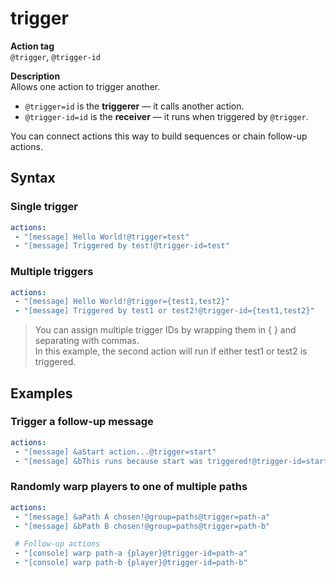 # trigger

**Action tag**  
`@trigger`, `@trigger-id`

**Description**
<br>Allows one action to trigger another.  
- `@trigger=id` is the **triggerer** — it calls another action.  
- `@trigger-id=id` is the **receiver** — it runs when triggered by `@trigger`.  

You can connect actions this way to build sequences or chain follow-up actions.

## Syntax

### Single trigger
```yaml
actions:
 - "[message] Hello World!@trigger=test"
 - "[message] Triggered by test!@trigger-id=test"
```

### Multiple triggers
```yaml
actions:
 - "[message] Hello World!@trigger={test1,test2}"
 - "[message] Triggered by test1 or test2!@trigger-id={test1,test2}"
```
> You can assign multiple trigger IDs by wrapping them in { } and separating with commas.  
> In this example, the second action will run if either test1 or test2 is triggered.

## Examples

### Trigger a follow-up message
```yaml
actions:
 - "[message] &aStart action...@trigger=start"
 - "[message] &bThis runs because start was triggered!@trigger-id=start"
```

### Randomly warp players to one of multiple paths
```yaml
actions:
 - "[message] &aPath A chosen!@group=paths@trigger=path-a"
 - "[message] &bPath B chosen!@group=paths@trigger=path-b"

 # Follow-up actions
 - "[console] warp path-a {player}@trigger-id=path-a"
 - "[console] warp path-b {player}@trigger-id=path-b"
```




